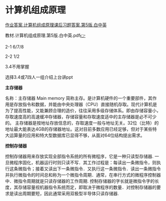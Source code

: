# 计算机组成原理

[作业答案.计算机组成原理课后习题答案.第5版.白中英](http://www.docin.com/p-863284921.html)

教材.计算机组成原理.第5版.白中英.pdf[👉](https://pan.baidu.com/s/1_R9StVa4tUPS5H3McI6wsA?pwd=1111)

2-1 6/7/8

2-2 1/2

3.4不用掌握

选择3.4或7四人一组介绍上台讲ppt

**主存储器**

名称：主存储器 Main memory 简称主存。是计算机硬件的一个重要部件，其作用是存放指令和数据，并能由中央处理器（CPU）直接随机存取。现代计算机是为了提高性能，又能兼顾合理的造价，往往采用多级存储体系。即由存储容量小，存取速度高的高速缓冲存储器，存储容量和存取速度适中的主存储器是必不可少的。
主存储器是按地址存放信息的，存取速度一般与地址无关。32位（比特）的地址最大能表达4GB的存储器地址。这对目前多数应用已经足够，但对于某些特大运算量的应用和特大型数据库已显得不够，从面对64位结构提出需求。

**控制存储器**

控制存储器用来存放实现全部指令系统的所有微程序，它是一种只读型存储器. 一旦微程序固化，机器运行时则只读不写．其工作过程是：每读出一条微指令，则执行这条微指令；接着又读出下一条微指令．又执行这一条微指令．读出一条微指令并执行微指令的时间总和称为一个微指令周期．通常，在串行方式的微程序控制器中．微指令周期就是只读存储器的工作周期. 控制存储器的字⻓就是微指令字的⻓度，其存储容量视机器指令系统而定，即取决于微程序的数量．对控制存储器的要求是读出周期要短，因此通常采用双极型半导体只读存储器.